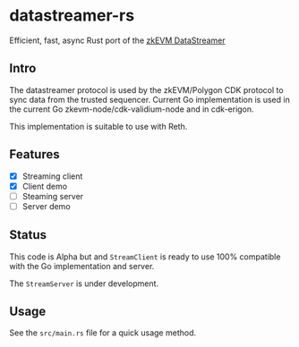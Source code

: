# datastreamer-rs

Efficient, fast, async Rust port of the [zkEVM DataStreamer](https://github.com/0xPolygonHermez/zkevm-data-streamer/)

## Intro

The datastreamer protocol is used by the zkEVM/Polygon CDK protocol to sync data from the trusted sequencer. Current Go implementation is used in the current Go zkevm-node/cdk-validium-node and in cdk-erigon.

This implementation is suitable to use with Reth.

## Features

- [x] Streaming client
- [x] Client demo
- [ ] Steaming server
- [ ] Server demo

## Status

This code is Alpha but and `StreamClient` is ready to use 100% compatible with the Go implementation and server.

The `StreamServer` is under development.

## Usage

See the `src/main.rs` file for a quick usage method.
